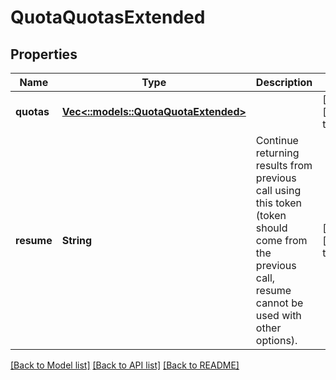 # QuotaQuotasExtended

## Properties
Name | Type | Description | Notes
------------ | ------------- | ------------- | -------------
**quotas** | [**Vec<::models::QuotaQuotaExtended>**](QuotaQuotaExtended.md) |  | [optional] [default to null]
**resume** | **String** | Continue returning results from previous call using this token (token should come from the previous call, resume cannot be used with other options). | [optional] [default to null]

[[Back to Model list]](../README.md#documentation-for-models) [[Back to API list]](../README.md#documentation-for-api-endpoints) [[Back to README]](../README.md)


